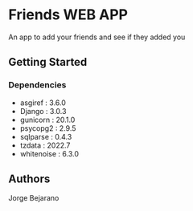 # Friends WEB APP

An app to add your friends and see if they added you

## Getting Started

### Dependencies

* asgiref : 3.6.0
* Django : 3.0.3
* gunicorn : 20.1.0
* psycopg2 : 2.9.5
* sqlparse : 0.4.3
* tzdata : 2022.7
* whitenoise : 6.3.0

## Authors
Jorge Bejarano

